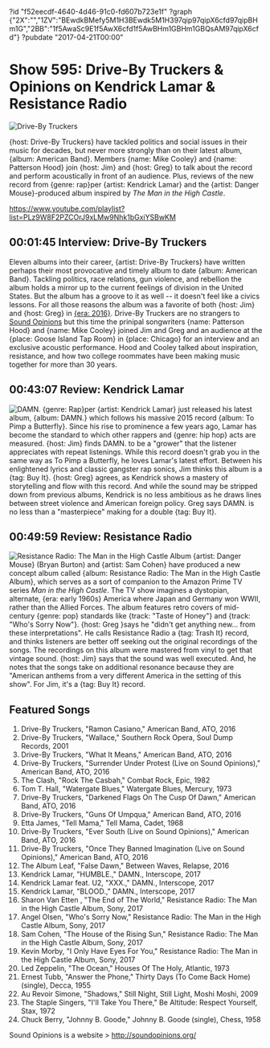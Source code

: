 ?id "f52eecdf-4640-4d46-91c0-fd607b723e1f"
?graph {"2X":"","1ZV":"BEwdkBMefy5M1H3BEwdk5M1H397qip97qipX6cfd97qipBHm1G","2BB":"1f5AwaSc9E1f5AwX6cfd1f5AwBHm1GBHm1GBQsAM97qipX6cfd"}
?pubdate "2017-04-21T00:00"

# Show 595: Drive-By Truckers & Opinions on Kendrick Lamar & Resistance Radio

![Drive-By Truckers](https://static.soundopinions.org/images/2017/drivebytruckers_web.jpg)

{host: Drive-By Truckers} have tackled politics and social issues in their music for decades, but never more strongly than on their latest album, {album: American Band}. Members {name: Mike Cooley} and {name: Patterson Hood} join {host: Jim} and {host: Greg} to talk about the record and perform acoustically in front of an audience. Plus, reviews of the new record from {genre: rap}per {artist: Kendrick Lamar} and the {artist: Danger Mouse}-produced album inspired by *The Man in the High Castle*.

https://www.youtube.com/playlist?list=PLz9W8F2PZCOrJ9xLMw9Nhk1bGxiYSBwKM

## 00:01:45 Interview: Drive-By Truckers
   Eleven albums into their career, {artist: Drive-By Truckers} have written perhaps their most provocative and timely album to date {album: American Band}. Tackling politics, race relations, gun violence, and rebellion the album holds a mirror up to the current feelings of division in the United States. But the album has a groove to it as well -- it doesn't feel like a civics lessons. For all those reasons the album was a favorite of both {host: Jim} and {host: Greg} in [{era: 2016}](/show/576). Drive-By Truckers are no strangers to [Sound Opinions](/show/282/#drivebytruckers) but this time the prinipal songwriters {name: Patterson Hood} and {name: Mike Cooley} joined Jim and Greg and an audience at the {place: Goose Island Tap Room} in {place: Chicago} for an interview and an exclusive acoustic performance. Hood and Cooley talked about inspiration, resistance, and how two college roommates have been making music together for more than 30 years. 

## 00:43:07 Review: Kendrick Lamar
![DAMN.](https://static.soundopinions.org/assets/595/1ZV0.jpg)
{genre: Rap}per {artist: Kendrick Lamar} just released his latest album, {album: DAMN.} which follows his massive 2015 record {album: To Pimp a Butterfly}. Since his rise to prominence a few years ago, Lamar has become the standard to which other rappers and {genre: hip hop} acts are measured. {host: Jim} finds DAMN. to be a "grower" that the listener appreciates with repeat listenings. While this record doesn't grab you in the same way as To Pimp a Butterfly, he loves Lamar's latest effort. Between his enlightened lyrics and classic gangster rap sonics, Jim thinks this album is a {tag: Buy It}. {host: Greg} agrees, as Kendrick shows a mastery of storytelling and flow with this record. And while the sound may be stripped down from previous albums, Kendrick is no less ambitious as he draws lines between street violence and American foreign policy. Greg says DAMN. is no less than a "masterpiece" making for a double {tag: Buy It}.

## 00:49:59 Review: Resistance Radio
![Resistance Radio: The Man in the High Castle Album](https://static.soundopinions.org/assets/595/2BB0.jpg)
{artist: Danger Mouse} (Bryan Burton) and {artist: Sam Cohen} have produced a new concept album called {album: Resistance Radio: The Man in the High Castle Album}, which serves as a sort of companion to the Amazon Prime TV series *Man in the High Castle*. The TV show imagines a dystopian, alternate, {era: early 1960s} America where Japan and Germany won WWII, rather than the Allied Forces.
The album features retro covers of mid-century {genre: pop} standards like {track: "Taste of Honey"} and {track: "Who's Sorry Now"}. {host: Greg }says he "didn't get anything new… from these interpretations". He calls Resistance Radio a {tag: Trash It} record, and thinks listeners are better off seeking out the original recordings of the songs. 
The recordings on this album were mastered from vinyl to get that vintage sound. {host: Jim} says that the sound was well executed. And, he notes that the songs take on additional resonance because they are "American anthems from a very different America in the setting of this show". For Jim, it's a {tag: Buy It} record.

## Featured Songs
1. Drive-By Truckers, "Ramon Casiano," American Band, ATO, 2016
1. Drive-By Truckers, "Wallace," Southern Rock Opera, Soul Dump Records, 2001
1. Drive-By Truckers, "What It Means," American Band, ATO, 2016
1. Drive-By Truckers, "Surrender Under Protest (Live on Sound Opinions)," American Band, ATO, 2016
1. The Clash, "Rock The Casbah," Combat Rock, Epic, 1982
1. Tom T. Hall, "Watergate Blues," Watergate Blues, Mercury, 1973
1. Drive-By Truckers, "Darkened Flags On The Cusp Of Dawn," American Band, ATO, 2016
1. Drive-By Truckers, "Guns Of Umpqua," American Band, ATO, 2016
1. Etta James, "Tell Mama," Tell Mama, Cadet, 1968
1. Drive-By Truckers, "Ever South (Live on Sound Opinions)," American Band, ATO, 2016
1. Drive-By Truckers, "Once They Banned Imagination (Live on Sound Opinions)," American Band, ATO, 2016
1. The Album Leaf, "False Dawn," Between Waves, Relapse, 2016
1. Kendrick Lamar, "HUMBLE.," DAMN., Interscope, 2017
1. Kendrick Lamar feat. U2, "XXX.," DAMN., Interscope, 2017
1. Kendrick Lamar, "BLOOD.," DAMN., Interscope, 2017
1. Sharon Van Etten , "The End of The World," Resistance Radio: The Man in the High Castle Album, Sony, 2017
1. Angel Olsen, "Who's Sorry Now," Resistance Radio: The Man in the High Castle Album, Sony, 2017
1. Sam Cohen, "The House of the Rising Sun," Resistance Radio: The Man in the High Castle Album, Sony, 2017
1. Kevin Morby, "I Only Have Eyes For You," Resistance Radio: The Man in the High Castle Album, Sony, 2017
1. Led Zeppelin, "The Ocean," Houses Of The Holy, Atlantic, 1973
1. Ernest Tubb, "Answer the Phone," Thirty Days (To Come Back Home) (single), Decca, 1955
1. Au Revoir Simone, "Shadows," Still Night, Still Light, Moshi Moshi, 2009
1. The Staple Singers, "I'll Take You There," Be Altitude: Respect Yourself, Stax, 1972
1. Chuck Berry, "Johnny B. Goode," Johnny B. Goode (single), Chess, 1958



Sound Opinions is a website > http://soundopinions.org/
